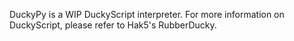 DuckyPy is a WIP DuckyScript interpreter. For more information on DuckyScript, please refer to Hak5's RubberDucky.
